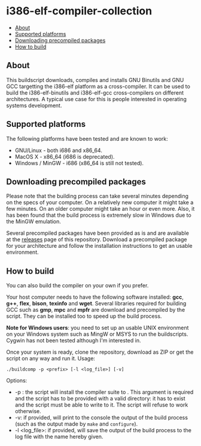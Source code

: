 # i386-elf-compiler-collection

* [About](#about)
* [Supported platforms](#supported-platforms)
* [Downloading precompiled packages](#downloading-precompiled-packages)
* [How to build](#how-to-build)

## About

This buildscript downloads, compiles and installs GNU Binutils and GNU GCC
targetting the i386-elf platform as a cross-compiler. It can be used to build
the i386-elf-binutils and i386-elf-gcc cross-compilers on different
architectures. A typical use case for this is people interested in operating
systems development.

## Supported platforms

The following platforms have been tested and are known to work:

* GNU/Linux - both i686 and x86_64.
* MacOS X - x86_64 (i686 is deprecated).
* Windows / MinGW - i686 (x86_64 is still not tested).

## Downloading precompiled packages

Please note that the building process can take several minutes depending on
the specs of your computer. On a relatively new computer it might take a few
minutes. On an older computer might take an hour or even more. Also, it has
been found that the build process is extremely slow in Windows due to the
MinGW emulation.

Several precompiled packages have been provided as is and are available at the
[releases](https://github.com/danirod/i386-elf-compiler-collection/releases)
page of this repository. Download a precompiled package for your architecture
and follow the installation instructions to get an usable environment.

## How to build

You can also build the compiler on your own if you prefer.

Your host computer needs to have the following software installed: **gcc**,
**g++**, **flex**, **bison**, **texinfo** and **wget**. Several libraries
required for building GCC such as **gmp**, **mpc** and **mpfr** are
download and precompiled by the script. They can be installed too to speed
up the build process.

**Note for Windows users**: you need to set up an usable UNIX environment
on your Windows system such as MingW or MSYS to run the buildscripts. Cygwin
has not been tested although I'm interested in.

Once your system is ready, clone the repository, download as ZIP or
get the script on any way and run it. Usage:

    ./buildcomp -p <prefix> [-l <log_file>] [-v]
        
Options:

* -p <prefix>: the script will install the compiler suite to <prefix>. This
  argument is required and the script has to be provided with a valid 
  directory: it has to exist and the script must be able to write to it.
  The script will refuse to work otherwise.
* -v: if provided, will print to the console the output of the build process
  (such as the output made by `make` and `configure`).
* -l <log_file>: if provided, will save the output of the build process to the
  log file with the name hereby given.
